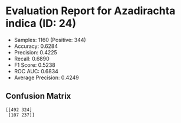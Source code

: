 # Evaluation Report for Azadirachta indica (ID: 24)
- Samples: 1160 (Positive: 344)
- Accuracy: 0.6284
- Precision: 0.4225
- Recall: 0.6890
- F1 Score: 0.5238
- ROC AUC: 0.6834
- Average Precision: 0.4249

## Confusion Matrix
```
[[492 324]
 [107 237]]
```